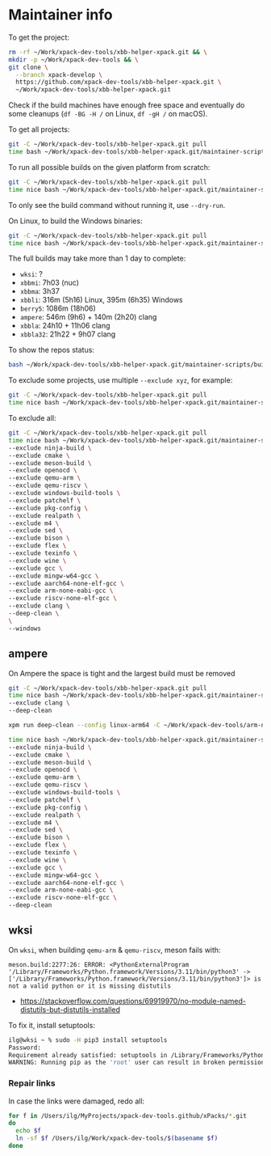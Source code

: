# Maintainer info

To get the project:

```sh
rm -rf ~/Work/xpack-dev-tools/xbb-helper-xpack.git && \
mkdir -p ~/Work/xpack-dev-tools && \
git clone \
  --branch xpack-develop \
  https://github.com/xpack-dev-tools/xbb-helper-xpack.git \
  ~/Work/xpack-dev-tools/xbb-helper-xpack.git
```

Check if the build machines have enough free space and eventually
do some cleanups (`df -BG -H /` on Linux, `df -gH /` on macOS).

To get all projects:

```sh
git -C ~/Work/xpack-dev-tools/xbb-helper-xpack.git pull
time bash ~/Work/xpack-dev-tools/xbb-helper-xpack.git/maintainer-scripts/build-all.sh --clone
```

To run all possible builds on the given platform from scratch:

```sh
git -C ~/Work/xpack-dev-tools/xbb-helper-xpack.git pull
time nice bash ~/Work/xpack-dev-tools/xbb-helper-xpack.git/maintainer-scripts/build-all.sh --deep-clean
```

To only see the build command without running it, use `--dry-run`.

On Linux, to build the Windows binaries:

```sh
git -C ~/Work/xpack-dev-tools/xbb-helper-xpack.git pull
time nice bash ~/Work/xpack-dev-tools/xbb-helper-xpack.git/maintainer-scripts/build-all.sh --windows
```

The full builds may take more than 1 day to complete:

- `wksi`: ?
- `xbbmi`: 7h03 (nuc)
- `xbbma`: 3h37
- `xbbli`: 316m (5h16) Linux, 395m (6h35) Windows
- `berry5`: 1086m (18h06)
- `ampere`: 546m (9h6) + 140m (2h20) clang
- `xbbla`: 24h10 + 11h06 clang
- `xbbla32`: 21h22 + 9h07 clang

To show the repos status:

```sh
bash ~/Work/xpack-dev-tools/xbb-helper-xpack.git/maintainer-scripts/build-all.sh --repos-status
```

To exclude some projects, use multiple `--exclude xyz`, for example:

```sh
git -C ~/Work/xpack-dev-tools/xbb-helper-xpack.git pull
time nice bash ~/Work/xpack-dev-tools/xbb-helper-xpack.git/maintainer-scripts/build-all.sh --deep-clean --exclude clang
```

To exclude all:

```sh
git -C ~/Work/xpack-dev-tools/xbb-helper-xpack.git pull
time nice bash ~/Work/xpack-dev-tools/xbb-helper-xpack.git/maintainer-scripts/build-all.sh \
--exclude ninja-build \
--exclude cmake \
--exclude meson-build \
--exclude openocd \
--exclude qemu-arm \
--exclude qemu-riscv \
--exclude windows-build-tools \
--exclude patchelf \
--exclude pkg-config \
--exclude realpath \
--exclude m4 \
--exclude sed \
--exclude bison \
--exclude flex \
--exclude texinfo \
--exclude wine \
--exclude gcc \
--exclude mingw-w64-gcc \
--exclude aarch64-none-elf-gcc \
--exclude arm-none-eabi-gcc \
--exclude riscv-none-elf-gcc \
--exclude clang \
--deep-clean \
\
--windows

```

## ampere

On Ampere the space is tight and the largest build must be
removed

```sh
git -C ~/Work/xpack-dev-tools/xbb-helper-xpack.git pull
time nice bash ~/Work/xpack-dev-tools/xbb-helper-xpack.git/maintainer-scripts/build-all.sh \
--exclude clang \
--deep-clean

xpm run deep-clean --config linux-arm64 -C ~/Work/xpack-dev-tools/arm-none-eabi-gcc-xpack.git

time nice bash ~/Work/xpack-dev-tools/xbb-helper-xpack.git/maintainer-scripts/build-all.sh \
--exclude ninja-build \
--exclude cmake \
--exclude meson-build \
--exclude openocd \
--exclude qemu-arm \
--exclude qemu-riscv \
--exclude windows-build-tools \
--exclude patchelf \
--exclude pkg-config \
--exclude realpath \
--exclude m4 \
--exclude sed \
--exclude bison \
--exclude flex \
--exclude texinfo \
--exclude wine \
--exclude gcc \
--exclude mingw-w64-gcc \
--exclude aarch64-none-elf-gcc \
--exclude arm-none-eabi-gcc \
--exclude riscv-none-elf-gcc \
--deep-clean

```

## wksi

On `wksi`, when building  `qemu-arm` & `qemu-riscv`, meson fails with:

```
meson.build:2277:26: ERROR: <PythonExternalProgram '/Library/Frameworks/Python.framework/Versions/3.11/bin/python3' -> ['/Library/Frameworks/Python.framework/Versions/3.11/bin/python3']> is not a valid python or it is missing distutils
```

- https://stackoverflow.com/questions/69919970/no-module-named-distutils-but-distutils-installed

To fix it, install setuptools:

```sh
ilg@wksi ~ % sudo -H pip3 install setuptools
Password:
Requirement already satisfied: setuptools in /Library/Frameworks/Python.framework/Versions/3.11/lib/python3.11/site-packages (65.5.0)
WARNING: Running pip as the 'root' user can result in broken permissions and conflicting behaviour with the system package manager. It is recommended to use a virtual environment instead: https://pip.pypa.io/warnings/venv
```

### Repair links

In case the links were damaged, redo all:

```sh
for f in /Users/ilg/MyProjects/xpack-dev-tools.github/xPacks/*.git
do
  echo $f
  ln -sf $f /Users/ilg/Work/xpack-dev-tools/$(basename $f)
done
```
